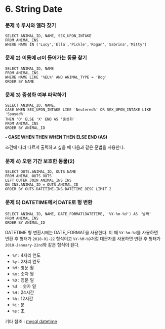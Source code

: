 # 6. String Date

### 문제 1) 루시와 엘라 찾기

```mysql
SELECT ANIMAL_ID, NAME, SEX_UPON_INTAKE
FROM ANIMAL_INS
WHERE NAME IN ('Lucy','Ella','Pickle','Rogan','Sabrina','Mitty')
```



### 문제 2) 이름에 el이 들어가는 동물 찾기

```mysql
SELECT ANIMAL_ID, NAME
FROM ANIMAL_INS
WHERE NAME LIKE '%EL%' AND ANIMAL_TYPE = 'Dog'
ORDER BY NAME
```



### 문제 3) 중성화 여부 파악하기

```mysql
SELECT ANIMAL_ID, NAME,
CASE WHEN SEX_UPON_INTAKE LIKE 'Neutered%' OR SEX_UPON_INTAKE LIKE 'Spayed%'
THEN 'O' ELSE 'X' END AS '중성화'
FROM ANIMAL_INS
ORDER BY ANIMAL_ID
```

**- CASE   WHEN   THEN   WHEN   THEN  ELSE   END  (AS)**

조건에 따라 다르게 출력하고 싶을 때 다음과 같은 문법을 사용한다. 



### 문제 4) 오랜 기간 보호한 동물(2)

```mysql
SELECT OUTS.ANIMAL_ID, OUTS.NAME
FROM ANIMAL_OUTS OUTS
LEFT OUTER JOIN ANIMAL_INS INS
ON INS.ANIMAL_ID = OUTS.ANIMAL_ID
ORDER BY OUTS.DATETIME-INS.DATETIME DESC LIMIT 2
```



### 문제 5) DATETIME에서 DATE로 형 변환

```mysql
SELECT ANIMAL_ID, NAME, DATE_FORMAT(DATETIME, '%Y-%m-%d') AS '날짜'
FROM ANIMAL_INS
ORDER BY ANIMAL_ID
```

DATETIME 형 변환시에는 DATE_FORMAT을 사용한다. 이 때 `%Y-%m-%d`를 사용하면 변환 후 형태가 `2018-01-22` 형식이고 `%Y-%M-%D`처럼 대문자를 사용하면 변환 후 형태가 `2018-January-22nd`와 같은 형식이 된다.

* `%Y` : 4자리 연도
* `%y` : 2자리 연도
* `%M` : 영문 월
* `%m` : 숫자 월
* `%D` : 영문 일
* `%d ` : 숫자 일
* `%H` : 24시간
* `%h` : 12시간
* `%i` : 분
* `%s` : 초

기타 참조 : [mysql datetime](https://www.w3schools.com/sql/func_mysql_date_format.asp)

